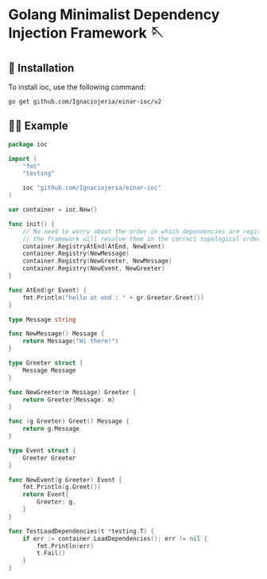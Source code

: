 # Golang Minimalist Dependency Injection Framework 🪡

## 🔧 Installation
To install ioc, use the following command:

    go get github.com/Ignaciojeria/einar-ioc/v2

## 👨‍💻 Example

```go
package ioc

import (
	"fmt"
	"testing"

	ioc "github.com/Ignaciojeria/einar-ioc"
)

var container = ioc.New()

func init() {
	// No need to worry about the order in which dependencies are registered here,
	// the framework will resolve them in the correct topological order.
	container.RegistryAtEnd(AtEnd, NewEvent)
	container.Registry(NewMessage)
	container.Registry(NewGreeter, NewMessage)
	container.Registry(NewEvent, NewGreeter)
}

func AtEnd(gr Event) {
	fmt.Println("hello at end : " + gr.Greeter.Greet())
}

type Message string

func NewMessage() Message {
	return Message("Hi there!")
}

type Greeter struct {
	Message Message
}

func NewGreeter(m Message) Greeter {
	return Greeter{Message: m}
}

func (g Greeter) Greet() Message {
	return g.Message
}

type Event struct {
	Greeter Greeter
}

func NewEvent(g Greeter) Event {
	fmt.Println(g.Greet())
	return Event{
		Greeter: g,
	}
}

func TestLoadDependencies(t *testing.T) {
	if err := container.LoadDependencies(); err != nil {
		fmt.Println(err)
		t.Fail()
	}
}
```
